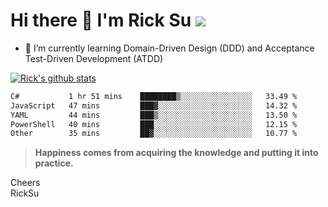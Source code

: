 # Hi there 👋 I'm Rick Su ![](https://komarev.com/ghpvc/?username=ricksu978)
<!--
**ricksu978/ricksu978** is a ✨ _special_ ✨ repository because its `README.md` (this file) appears on your GitHub profile.

Here are some ideas to get you started:

- 🔭 I’m currently working on ...
-->
- 🌱 I’m currently learning Domain-Driven Design (DDD) and Acceptance Test-Driven Development (ATDD)
<!--
- 👯 I’m looking to collaborate on ...
- 🤔 I’m looking for help with ...
- 💬 Ask me about ...
- 📫 How to reach me: ...
- 😄 Pronouns: ...
- ⚡ Fun fact: ...
-->
[![Rick's github stats](https://github-readme-stats.vercel.app/api?username=ricksu978&theme=dark)](https://github.com/ricksu978/ricksu978)

<!--START_SECTION:waka-->

```txt
C#           1 hr 51 mins    ████████▒░░░░░░░░░░░░░░░░   33.49 %
JavaScript   47 mins         ███▓░░░░░░░░░░░░░░░░░░░░░   14.32 %
YAML         44 mins         ███▒░░░░░░░░░░░░░░░░░░░░░   13.50 %
PowerShell   40 mins         ███░░░░░░░░░░░░░░░░░░░░░░   12.15 %
Other        35 mins         ██▓░░░░░░░░░░░░░░░░░░░░░░   10.77 %
```

<!--END_SECTION:waka-->

> **Happiness comes from acquiring the knowledge and putting it into practice.**

Cheers  
RickSu 
